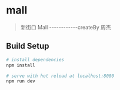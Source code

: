 # mall

> 新街口 Mall 
------------createBy 周杰

## Build Setup

``` bash
# install dependencies
npm install

# serve with hot reload at localhost:8080
npm run dev
